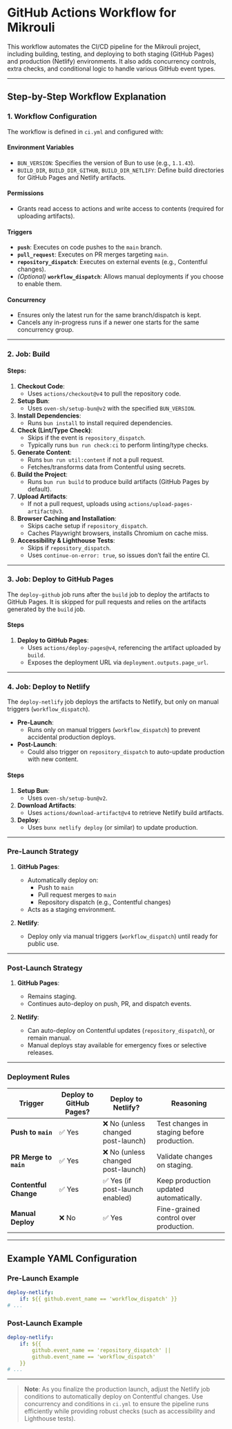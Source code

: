 # GitHub Actions Workflow for Mikrouli

This workflow automates the CI/CD pipeline for the Mikrouli project, including
building, testing, and deploying to both staging (GitHub Pages) and production
(Netlify) environments. It also adds concurrency controls, extra checks, and
conditional logic to handle various GitHub event types.

---

## Step-by-Step Workflow Explanation

### **1. Workflow Configuration**

The workflow is defined in `ci.yml` and configured with:

#### Environment Variables

- `BUN_VERSION`: Specifies the version of Bun to use (e.g., `1.1.43`).
- `BUILD_DIR`, `BUILD_DIR_GITHUB`, `BUILD_DIR_NETLIFY`: Define build directories
  for GitHub Pages and Netlify artifacts.

#### Permissions

- Grants read access to actions and write access to contents (required for
  uploading artifacts).

#### Triggers

- **`push`**: Executes on code pushes to the `main` branch.
- **`pull_request`**: Executes on PR merges targeting `main`.
- **`repository_dispatch`**: Executes on external events (e.g., Contentful
  changes).
- _(Optional)_ **`workflow_dispatch`**: Allows manual deployments if you choose
  to enable them.

#### Concurrency

- Ensures only the latest run for the same branch/dispatch is kept.
- Cancels any in-progress runs if a newer one starts for the same concurrency
  group.

---

### **2. Job: Build**

#### Steps:

1. **Checkout Code**:
    - Uses `actions/checkout@v4` to pull the repository code.
2. **Setup Bun**:
    - Uses `oven-sh/setup-bun@v2` with the specified `BUN_VERSION`.
3. **Install Dependencies**:
    - Runs `bun install` to install required dependencies.
4. **Check (Lint/Type Check)**:
    - Skips if the event is `repository_dispatch`.
    - Typically runs `bun run check:ci` to perform linting/type checks.
5. **Generate Content**:
    - Runs `bun run util:content` if not a pull request.
    - Fetches/transforms data from Contentful using secrets.
6. **Build the Project**:
    - Runs `bun run build` to produce build artifacts (GitHub Pages by default).
7. **Upload Artifacts**:
    - If not a pull request, uploads using `actions/upload-pages-artifact@v3`.
8. **Browser Caching and Installation**:
    - Skips cache setup if `repository_dispatch`.
    - Caches Playwright browsers, installs Chromium on cache miss.
9. **Accessibility & Lighthouse Tests**:
    - Skips if `repository_dispatch`.
    - Uses `continue-on-error: true`, so issues don’t fail the entire CI.

---

### **3. Job: Deploy to GitHub Pages**

The `deploy-github` job runs after the `build` job to deploy the artifacts to
GitHub Pages. It is skipped for pull requests and relies on the artifacts
generated by the `build` job.

#### Steps

1. **Deploy to GitHub Pages**:
    - Uses `actions/deploy-pages@v4`, referencing the artifact uploaded by
      `build`.
    - Exposes the deployment URL via `deployment.outputs.page_url`.

---

### **4. Job: Deploy to Netlify**

The `deploy-netlify` job deploys the artifacts to Netlify, but only on manual
triggers (`workflow_dispatch`).

- **Pre-Launch**:
    - Runs only on manual triggers (`workflow_dispatch`) to prevent accidental
      production deploys.
- **Post-Launch**:
    - Could also trigger on `repository_dispatch` to auto-update production with
      new content.

#### Steps

1. **Setup Bun**:
    - Uses `oven-sh/setup-bun@v2`.
2. **Download Artifacts**:
    - Uses `actions/download-artifact@v4` to retrieve Netlify build artifacts.
3. **Deploy**:
    - Uses `bunx netlify deploy` (or similar) to update production.

---

### **Pre-Launch Strategy**

1. **GitHub Pages**:

    - Automatically deploy on:
        - Push to `main`
        - Pull request merges to `main`
        - Repository dispatch (e.g., Contentful changes)
    - Acts as a staging environment.

2. **Netlify**:
    - Deploy only via manual triggers (`workflow_dispatch`) until ready for
      public use.

---

### **Post-Launch Strategy**

1. **GitHub Pages**:

    - Remains staging.
    - Continues auto-deploy on push, PR, and dispatch events.

2. **Netlify**:
    - Can auto-deploy on Contentful updates (`repository_dispatch`), or remain
      manual.
    - Manual deploys stay available for emergency fixes or selective releases.

---

### **Deployment Rules**

| **Trigger**            | **Deploy to GitHub Pages?** | **Deploy to Netlify?**            | **Reasoning**                              |
|------------------------|-----------------------------|-----------------------------------|--------------------------------------------|
| **Push to `main`**     | ✅ Yes                       | ❌ No (unless changed post-launch) | Test changes in staging before production. |
| **PR Merge to `main`** | ✅ Yes                       | ❌ No (unless changed post-launch) | Validate changes on staging.               |
| **Contentful Change**  | ✅ Yes                       | ✅ Yes (if post-launch enabled)    | Keep production updated automatically.     |
| **Manual Deploy**      | ❌ No                        | ✅ Yes                             | Fine-grained control over production.      |

---

## Example YAML Configuration

### Pre-Launch Example

```yaml
deploy-netlify:
	if: ${{ github.event_name == 'workflow_dispatch' }}
# ...
```

### Post-Launch Example

```yaml
deploy-netlify:
	if: ${{
		github.event_name == 'repository_dispatch' ||
		github.event_name == 'workflow_dispatch'
	}}
# ...
```

---

> **Note**: As you finalize the production launch, adjust the Netlify job
> conditions to automatically deploy on Contentful changes. Use concurrency and
> conditions in `ci.yml` to ensure the pipeline runs efficiently while providing
> robust checks (such as accessibility and Lighthouse tests).
